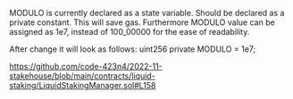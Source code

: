 MODULO is currently declared as a state variable. Should be declared as a private constant. This will save gas.
Furthermore MODULO value can be assigned as 1e7, instead of 100_00000 for the ease of readability.

After change it will look as follows:
uint256 private MODULO = 1e7;

https://github.com/code-423n4/2022-11-stakehouse/blob/main/contracts/liquid-staking/LiquidStakingManager.sol#L158